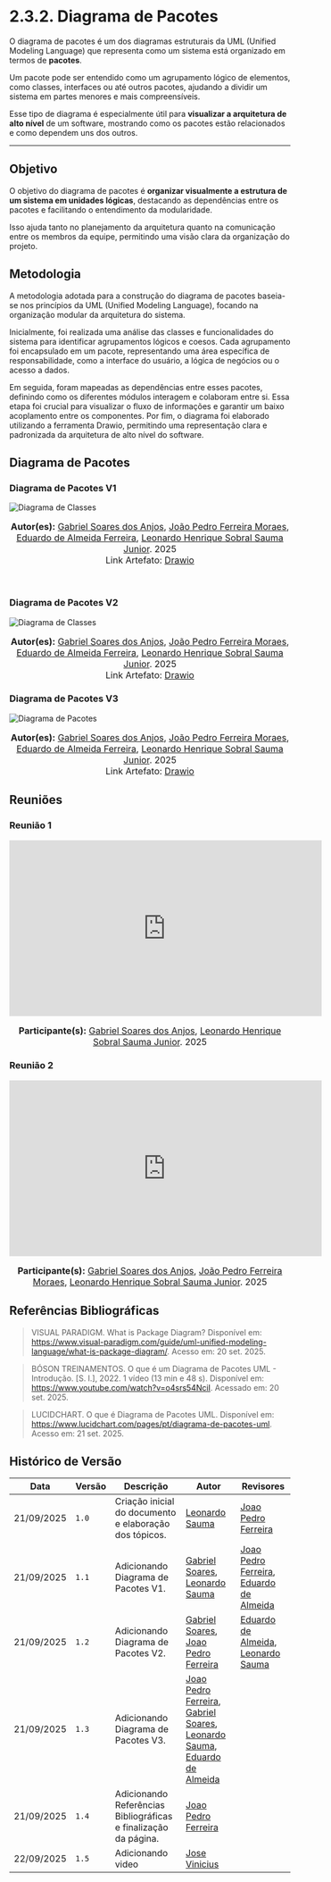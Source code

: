 # 2.3.2. Diagrama de Pacotes

O diagrama de pacotes é um dos diagramas estruturais da UML (Unified Modeling Language) que representa como um sistema está organizado em termos de **pacotes**.  

Um pacote pode ser entendido como um agrupamento lógico de elementos, como classes, interfaces ou até outros pacotes, ajudando a dividir um sistema em partes menores e mais compreensíveis.

Esse tipo de diagrama é especialmente útil para **visualizar a arquitetura de alto nível** de um software, mostrando como os pacotes estão relacionados e como dependem uns dos outros.

---

## Objetivo

O objetivo do diagrama de pacotes é **organizar visualmente a estrutura de um sistema em unidades lógicas**, destacando as dependências entre os pacotes e facilitando o entendimento da modularidade. 

Isso ajuda tanto no planejamento da arquitetura quanto na comunicação entre os membros da equipe, permitindo uma visão clara da organização do projeto.

## Metodologia

A metodologia adotada para a construção do diagrama de pacotes baseia-se nos princípios da UML (Unified Modeling Language), focando na organização modular da arquitetura do sistema.

Inicialmente, foi realizada uma análise das classes e funcionalidades do sistema para identificar agrupamentos lógicos e coesos. Cada agrupamento foi encapsulado em um pacote, representando uma área específica de responsabilidade, como a interface do usuário, a lógica de negócios ou o acesso a dados.

Em seguida, foram mapeadas as dependências entre esses pacotes, definindo como os diferentes módulos interagem e colaboram entre si. Essa etapa foi crucial para visualizar o fluxo de informações e garantir um baixo acoplamento entre os componentes. Por fim, o diagrama foi elaborado utilizando a ferramenta Drawio, permitindo uma representação clara e padronizada da arquitetura de alto nível do software.

## Diagrama de Pacotes

### Diagrama de Pacotes V1

![Diagrama de Classes](../../assets/DiagramaPacotesV1.svg)

<font size="3">
<p style="text-align: center">
<b>Autor(es):</b> 
<a href="https://github.com/SAnjos3" target="_blank">Gabriel Soares dos Anjos</a>, 
<a href="https://github.com/JoaoPedro2206" target="_blank">João Pedro Ferreira Moraes</a>, 
<a href="https://github.com/eduardoferre" target="_blank">Eduardo de Almeida Ferreira</a>,
<a href="https://github.com/leohssjr" target="_blank">Leonardo Henrique Sobral Sauma Junior</a>. 2025
<br>Link Artefato: <a href="https://app.diagrams.net/#G167xxTXXp6_ax7CNGEOa-5EF8JmCzXhYD#%7B%22pageId%22%3A%22QT225RHn5zrotixMj72b%22%7D" target="_blank">Drawio</a>
</p>
</font>

<br>

### Diagrama de Pacotes V2

![Diagrama de Classes](../../assets/DiagramaPacotesV2.svg)

<font size="3">
<p style="text-align: center">
<b>Autor(es):</b> 
<a href="https://github.com/SAnjos3" target="_blank">Gabriel Soares dos Anjos</a>, 
<a href="https://github.com/JoaoPedro2206" target="_blank">João Pedro Ferreira Moraes</a>, 
<a href="https://github.com/eduardoferre" target="_blank">Eduardo de Almeida Ferreira</a>,
<a href="https://github.com/leohssjr" target="_blank">Leonardo Henrique Sobral Sauma Junior</a>. 2025
<br>Link Artefato: <a href="https://app.diagrams.net/#G167xxTXXp6_ax7CNGEOa-5EF8JmCzXhYD#%7B%22pageId%22%3A%22QT225RHn5zrotixMj72b%22%7D" target="_blank">Drawio</a>
</p>
</font>


### Diagrama de Pacotes V3

![Diagrama de Pacotes](../../assets/DiagramaPacotesV3.svg)

<font size="3">
<p style="text-align: center">
<b>Autor(es):</b> 
<a href="https://github.com/SAnjos3" target="_blank">Gabriel Soares dos Anjos</a>, 
<a href="https://github.com/JoaoPedro2206" target="_blank">João Pedro Ferreira Moraes</a>, 
<a href="https://github.com/eduardoferre" target="_blank">Eduardo de Almeida Ferreira</a>,
<a href="https://github.com/leohssjr" target="_blank">Leonardo Henrique Sobral Sauma Junior</a>. 2025
<br>Link Artefato: <a href="https://app.diagrams.net/#G167xxTXXp6_ax7CNGEOa-5EF8JmCzXhYD#%7B%22pageId%22%3A%22QT225RHn5zrotixMj72b%22%7D" target="_blank">Drawio</a>
</p>
</font>


## Reuniões 


### Reunião 1 
<iframe width="560" height="315" src="https://www.youtube.com/embed/aVmKYj5Y0Tg?si=UvPuetSt2fCiM0m-" title="YouTube video player" frameborder="0" allow="accelerometer; autoplay; clipboard-write; encrypted-media; gyroscope; picture-in-picture; web-share" referrerpolicy="strict-origin-when-cross-origin" allowfullscreen></iframe>

<font size="3">
<p style="text-align: center">
<b>Participante(s):</b> 
<a href="https://github.com/SAnjos3" target="_blank">Gabriel Soares dos Anjos</a>, 
<a href="https://github.com/leohssjr" target="_blank">Leonardo Henrique Sobral Sauma Junior</a>. 2025
</p>
</font>


### Reunião 2
<iframe width="560" height="315" src="https://www.youtube.com/embed/Tb23FSiVeTc?si=wrNNsj4hrSci47JX" title="YouTube video player" frameborder="0" allow="accelerometer; autoplay; clipboard-write; encrypted-media; gyroscope; picture-in-picture; web-share" referrerpolicy="strict-origin-when-cross-origin" allowfullscreen></iframe>

<font size="3">
<p style="text-align: center">
<b>Participante(s):</b> 
<a href="https://github.com/SAnjos3" target="_blank">Gabriel Soares dos Anjos</a>, 
<a href="https://github.com/JoaoPedro2206" target="_blank">João Pedro Ferreira Moraes</a>, 
<a href="https://github.com/leohssjr" target="_blank">Leonardo Henrique Sobral Sauma Junior</a>. 2025
</p>
</font>


## Referências Bibliográficas

> VISUAL PARADIGM. What is Package Diagram? Disponível em: https://www.visual-paradigm.com/guide/uml-unified-modeling-language/what-is-package-diagram/. Acesso em: 20 set. 2025.

> BÓSON TREINAMENTOS. O que é um Diagrama de Pacotes UML - Introdução. [S. l.], 2022. 1 vídeo (13 min e 48 s). Disponível em: https://www.youtube.com/watch?v=o4srs54NciI. Acessado em: 20 set. 2025.

> LUCIDCHART. O que é Diagrama de Pacotes UML. Disponível em: https://www.lucidchart.com/pages/pt/diagrama-de-pacotes-uml. Acesso em: 21 set. 2025.

## Histórico de Versão
| Data       | Versão | Descrição                                                                 | Autor                                                                                 | Revisores |
| ---------- | ------ | ------------------------------------------------------------------------- | ------------------------------------------------------------------------------------- | --------- |
| 21/09/2025 | `1.0`  | Criação inicial do documento e elaboração dos tópicos.          | [Leonardo Sauma](https://github.com/leohssjr) | [Joao Pedro Ferreira](https://github.com/JoaoPedro2206) |
| 21/09/2025 | `1.1`  | Adicionando Diagrama de Pacotes V1.                             | [Gabriel Soares](https://github.com/SAnjos3), [Leonardo Sauma](https://github.com/leohssjr)| [Joao Pedro Ferreira](https://github.com/JoaoPedro2206), [Eduardo de Almeida](https://github.com/eduardoferre)|
| 21/09/2025 | `1.2`  | Adicionando Diagrama de Pacotes V2.                             | [Gabriel Soares](https://github.com/SAnjos3), [Joao Pedro Ferreira](https://github.com/JoaoPedro2206)| [Eduardo de Almeida](https://github.com/eduardoferre), [Leonardo Sauma](https://github.com/leohssjr) |
| 21/09/2025 | `1.3`  | Adicionando Diagrama de Pacotes V3.                             | [Joao Pedro Ferreira](https://github.com/JoaoPedro2206), [Gabriel Soares](https://github.com/SAnjos3), [Leonardo Sauma](https://github.com/leohssjr), [Eduardo de Almeida](https://github.com/eduardoferre)| |
| 21/09/2025 | `1.4`  | Adicionando Referências Bibliográficas e finalização da página. | [Joao Pedro Ferreira](https://github.com/JoaoPedro2206)|  |
| 22/09/2025 | `1.5`  | Adicionando video | [Jose Vinicius](https://github.com/JoseViniciusQueiroz)|  |
